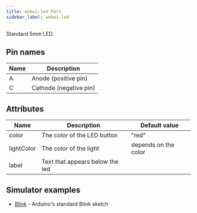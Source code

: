```yaml
---
title: wokwi-led Part
sidebar_label: wokwi-led
---
```


Standard 5mm LED.

## Pin names

| Name | Description            |
| ---- | ---------------------- |
| A    | Anode (positive pin)   |
| C    | Cathode (negative pin) |

## Attributes

| Name       | Description                     | Default value        |
| ---------- | ------------------------------- | -------------------- |
| color      | The color of the LED button     | "red"                |
| lightColor | The color of the light          | depends on the color |
| label      | Text that appears below the led |                      |

## Simulator examples

- [Blink](https://wokwi.com/arduino/libraries/demo/blink) - Arduino's standard Blink sketch
